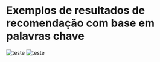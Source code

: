 # Exemplos de resultados de recomendação com base em palavras chave
![teste](https://i.imgur.com/LtcgeLe.png) ![teste](https://i.imgur.com/opKr1My.png)
